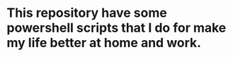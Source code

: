  # This repository have some powershell scripts that I do for make my life better at home and work.

